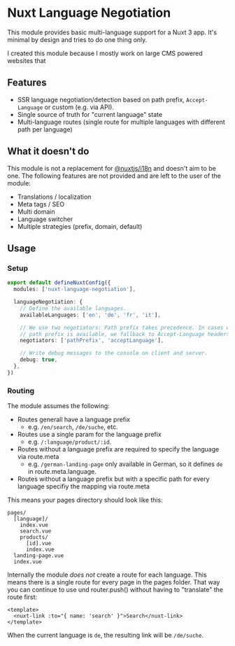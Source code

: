 # Nuxt Language Negotiation

This module provides basic multi-language support for a Nuxt 3 app. It's
minimal by design and tries to do one thing only.

I created this module because I mostly work on large CMS powered websites that 

## Features

- SSR language negotiation/detection based on path prefix, `Accept-Language` or custom (e.g. via API).
- Single source of truth for "current language" state
- Multi-language routes (single route for multiple languages with different path per language)

## What it doesn't do

This module is not a replacement for
[@nuxtjs/i18n](https://github.com/nuxt-modules/i18n) and doesn't aim to be one.
The following features are not provided and are left to the user of the module:

- Translations / localization
- Meta tags / SEO
- Multi domain
- Language switcher
- Multiple strategies (prefix, domain, default)

## Usage

### Setup

```typescript
export default defineNuxtConfig({
  modules: ['nuxt-language-negotiation'],

  languageNegotiation: {
    // Define the available languages.
    availableLanguages: ['en', 'de', 'fr', 'it'],

    // We use two negotiators: Path prefix takes precedence. In cases where no
    // path prefix is available, we fallback to Accept-Language headers.
    negotiators: ['pathPrefix', 'acceptLanguage'],

    // Write debug messages to the console on client and server.
    debug: true,
  },
})
```

### Routing

The module assumes the following:

- Routes generall have a language prefix
  - e.g. `/en/search`, `/de/suche`, etc.
- Routes use a single param for the language prefix
  - e.g. `/:language/product/:id`.
- Routes without a language prefix are required to specify the language via route.meta
  - e.g. `/german-landing-page` only available in German, so it defines `de` in route.meta.language.
- Routes without a language prefix but with a specific path for every language specifiy the mapping via route.meta

This means your pages directory should look like this:

```
pages/
  [language]/
    index.vue
    search.vue
    products/
      [id].vue
      index.vue
  landing-page.vue
  index.vue
```

Internally the module *does not* create a route for each language. This means
there is a single route for every page in the pages folder. That way you can
continue to use <nuxt-link> und router.push() without having to "translate" the
route first:

```vue
<template>
  <nuxt-link :to="{ name: 'search' }">Search</nuxt-link>
</template>
```

When the current language is `de`, the resulting link will be `/de/suche`.


